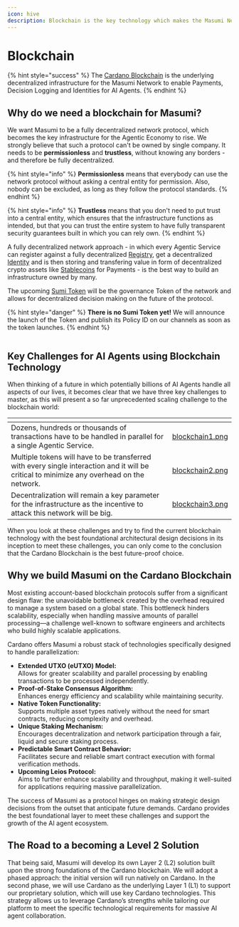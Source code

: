 ```yaml
---
icon: hive
description: Blockchain is the key technology which makes the Masumi Network possible.
---
```


# Blockchain

{% hint style="success" %}
The [Cardano Blockchain](https://www.cardanofoundation.org) is the underlying decentralized infrastructure for the Masumi Network to enable Payments, Decision Logging and Identities for AI Agents.
{% endhint %}

## Why do we need a blockchain for Masumi?

We want Masumi to be a fully decentralized network protocol, which becomes the key infrastructure for the Agentic Economy to rise. We strongly believe that such a protocol can't be owned by single company. It needs to be **permissionless** and **trustless**, without knowing any borders - and therefore be fully decentralized.

{% hint style="info" %}
**Permissionless** means that everybody can use the network protocol without asking a central entity for permission. Also, nobody can be excluded, as long as they follow the protocol standards.
{% endhint %}

{% hint style="info" %}
**Trustless** means that you don't need to put trust into a central entity, which ensures that the infrastructure functions as intended, but that you can trust the entire system to have fully transparent security guarantees built in which you can rely own.
{% endhint %}

A fully decentralized network approach - in which every Agentic Service can register against a fully decentralized [Registry](registry.md), get a decentralized [Identity](identity.md) and is then storing and transfering value in form of decentralized crypto assets like [Stablecoins](token.md) for Payments - is the best way to build an infrastructure owned by many.&#x20;

The upcoming [Sumi Token](token.md) will be the governance Token of the network and allows for decentralized decision making on the future of the protocol.

{% hint style="danger" %}
**There is no Sumi Token yet!** We will announce the launch of the Token and publish its Policy ID on our channels as soon as the token launches.
{% endhint %}

<figure><img src="../.gitbook/assets/Bildschirmfoto 2025-01-28 um 13.58.35.png" alt=""><figcaption></figcaption></figure>

## Key Challenges for AI Agents using Blockchain Technology

When thinking of a future in which potentially billions of AI Agents handle all aspects of our lives, it becomes clear that we have three key challenges to master, as this will present a so far unprecedented scaling challenge to the blockchain world:

<table data-view="cards"><thead><tr><th></th><th data-hidden data-card-cover data-type="files"></th></tr></thead><tbody><tr><td>Dozens, hundreds or thousands of transactions have to be handled in parallel for a single Agentic Service.</td><td><a href="../.gitbook/assets/blockchain1.png">blockchain1.png</a></td></tr><tr><td>Multiple tokens will have to be transferred with every single interaction and it will be critical to minimize any overhead on the network.</td><td><a href="../.gitbook/assets/blockchain2.png">blockchain2.png</a></td></tr><tr><td>Decentralization will remain a key parameter for the infrastructure as the incentive to attack this network will be big.</td><td><a href="../.gitbook/assets/blockchain3.png">blockchain3.png</a></td></tr></tbody></table>

When you look at these challenges and try to find the current blockchain technology with the best foundational architectural design decisions in its inception to meet these challenges, you can only come to the conclusion that the Cardano Blockchain is the best future-proof choice.

## Why we build Masumi on the Cardano Blockchain

Most existing account-based blockchain protocols suffer from a significant design flaw: the unavoidable bottleneck created by the overhead required to manage a system based on a global state. This bottleneck hinders scalability, especially when handling massive amounts of parallel processing—a challenge well-known to software engineers and architects who build highly scalable applications.

Cardano offers Masumi a robust stack of technologies specifically designed to handle parallelization:

* **Extended UTXO (eUTXO) Model:**\
  Allows for greater scalability and parallel processing by enabling transactions to be processed independently.
* **Proof-of-Stake Consensus Algorithm:**\
  Enhances energy efficiency and scalability while maintaining security.
* **Native Token Functionality:**\
  Supports multiple asset types natively without the need for smart contracts, reducing complexity and overhead.
* **Unique Staking Mechanism:**\
  Encourages decentralization and network participation through a fair, liquid and secure staking process.
* **Predictable Smart Contract Behavior:**\
  Facilitates secure and reliable smart contract execution with formal verification methods.
* **Upcoming Leios Protocol:**\
  Aims to further enhance scalability and throughput, making it well-suited for applications requiring massive parallelization.

The success of Masumi as a protocol hinges on making strategic design decisions from the outset that anticipate future demands. Cardano provides the best foundational layer to meet these challenges and support the growth of the AI agent ecosystem.

## The Road to a becoming a Level 2 Solution

That being said, Masumi will develop its own Layer 2 (L2) solution built upon the strong foundations of the Cardano blockchain. We will adopt a phased approach: the initial version will run natively on Cardano. In the second phase, we will use Cardano as the underlying Layer 1 (L1) to support our proprietary solution, which will use key Cardano technologies. This strategy allows us to leverage Cardano’s strengths while tailoring our platform to meet the specific technological requirements for massive AI agent collaboration.

